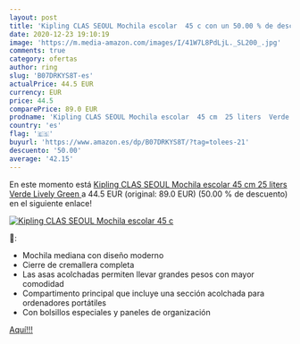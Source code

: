 ```yaml
---
layout: post
title: 'Kipling CLAS SEOUL Mochila escolar  45 c con un 50.00 % de descuento'
date: 2020-12-23 19:10:19
image: 'https://m.media-amazon.com/images/I/41W7L8PdLjL._SL200_.jpg'
comments: true
category: ofertas
author: ring
slug: 'B07DRKYS8T-es'
actualPrice: 44.5 EUR
currency: EUR
price: 44.5
comparePrice: 89.0 EUR
prodname: 'Kipling CLAS SEOUL Mochila escolar  45 cm  25 liters  Verde  Lively Green '
country: 'es'
flag: '🇪🇸'
buyurl: 'https://www.amazon.es/dp/B07DRKYS8T/?tag=tolees-21'
descuento: '50.00'
average: '42.15'
---
```


En este momento está [Kipling CLAS SEOUL Mochila escolar  45 cm  25 liters  Verde  Lively Green ](https://www.amazon.es/dp/B07DRKYS8T/?tag=tolees-21) a 44.5 EUR (original: 89.0 EUR) (50.00 %  de descuento) en el siguiente enlace!

[![Kipling CLAS SEOUL Mochila escolar  45 c](https://m.media-amazon.com/images/I/41W7L8PdLjL._SL200_.jpg)](https://www.amazon.es/dp/B07DRKYS8T/?tag=tolees-21)

🔎:

- Mochila mediana con diseño moderno
- Cierre de cremallera completa
- Las asas acolchadas permiten llevar grandes pesos con mayor comodidad
- Compartimento principal que incluye una sección acolchada para ordenadores portátiles
- Con bolsillos especiales y paneles de organización

[Aquí!!!](https://www.amazon.es/dp/B07DRKYS8T/?tag=tolees-21)
